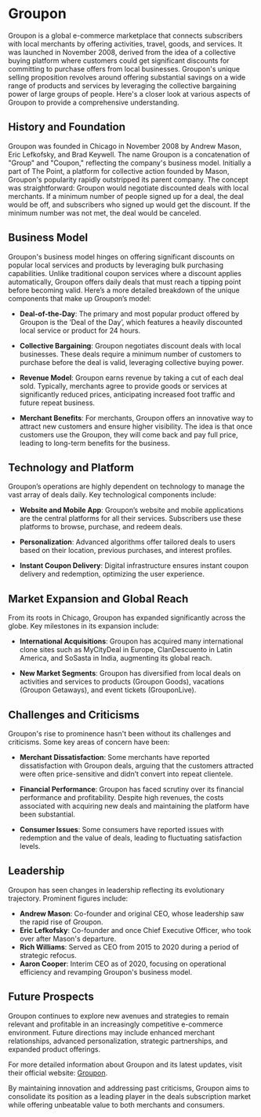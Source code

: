 # Groupon

Groupon is a global e-commerce marketplace that connects subscribers with local merchants by offering activities, travel, goods, and services. It was launched in November 2008, derived from the idea of a collective buying platform where customers could get significant discounts for committing to purchase offers from local businesses. Groupon's unique selling proposition revolves around offering substantial savings on a wide range of products and services by leveraging the collective bargaining power of large groups of people. Here's a closer look at various aspects of Groupon to provide a comprehensive understanding.

## History and Foundation

Groupon was founded in Chicago in November 2008 by Andrew Mason, Eric Lefkofsky, and Brad Keywell. The name Groupon is a concatenation of "Group" and "Coupon," reflecting the company's business model. Initially a part of The Point, a platform for collective action founded by Mason, Groupon's popularity rapidly outstripped its parent company. The concept was straightforward: Groupon would negotiate discounted deals with local merchants. If a minimum number of people signed up for a deal, the deal would be off, and subscribers who signed up would get the discount. If the minimum number was not met, the deal would be canceled.

## Business Model

Groupon's business model hinges on offering significant discounts on popular local services and products by leveraging bulk purchasing capabilities. Unlike traditional coupon services where a discount applies automatically, Groupon offers daily deals that must reach a tipping point before becoming valid. Here’s a more detailed breakdown of the unique components that make up Groupon’s model:

- **Deal-of-the-Day**: The primary and most popular product offered by Groupon is the ‘Deal of the Day’, which features a heavily discounted local service or product for 24 hours.
  
- **Collective Bargaining**: Groupon negotiates discount deals with local businesses. These deals require a minimum number of customers to purchase before the deal is valid, leveraging collective buying power.
  
- **Revenue Model**: Groupon earns revenue by taking a cut of each deal sold. Typically, merchants agree to provide goods or services at significantly reduced prices, anticipating increased foot traffic and future repeat business.

- **Merchant Benefits**: For merchants, Groupon offers an innovative way to attract new customers and ensure higher visibility. The idea is that once customers use the Groupon, they will come back and pay full price, leading to long-term benefits for the business.

## Technology and Platform

Groupon’s operations are highly dependent on technology to manage the vast array of deals daily. Key technological components include:

- **Website and Mobile App**: Groupon’s website and mobile applications are the central platforms for all their services. Subscribers use these platforms to browse, purchase, and redeem deals.

- **Personalization**: Advanced algorithms offer tailored deals to users based on their location, previous purchases, and interest profiles.

- **Instant Coupon Delivery**: Digital infrastructure ensures instant coupon delivery and redemption, optimizing the user experience.

## Market Expansion and Global Reach

From its roots in Chicago, Groupon has expanded significantly across the globe. Key milestones in its expansion include:

- **International Acquisitions**: Groupon has acquired many international clone sites such as MyCityDeal in Europe, ClanDescuento in Latin America, and SoSasta in India, augmenting its global reach.

- **New Market Segments**: Groupon has diversified from local deals on activities and services to products (Groupon Goods), vacations (Groupon Getaways), and event tickets (GrouponLive).

## Challenges and Criticisms

Groupon's rise to prominence hasn't been without its challenges and criticisms. Some key areas of concern have been:

- **Merchant Dissatisfaction**: Some merchants have reported dissatisfaction with Groupon deals, arguing that the customers attracted were often price-sensitive and didn’t convert into repeat clientele.

- **Financial Performance**: Groupon has faced scrutiny over its financial performance and profitability. Despite high revenues, the costs associated with acquiring new deals and maintaining the platform have been substantial.

- **Consumer Issues**: Some consumers have reported issues with redemption and the value of deals, leading to fluctuating satisfaction levels.

## Leadership

Groupon has seen changes in leadership reflecting its evolutionary trajectory. Prominent figures include:

- **Andrew Mason**: Co-founder and original CEO, whose leadership saw the rapid rise of Groupon.
- **Eric Lefkofsky**: Co-founder and once Chief Executive Officer, who took over after Mason's departure.
- **Rich Williams**: Served as CEO from 2015 to 2020 during a period of strategic refocus.
- **Aaron Cooper**: Interim CEO as of 2020, focusing on operational efficiency and revamping Groupon's business model.

## Future Prospects

Groupon continues to explore new avenues and strategies to remain relevant and profitable in an increasingly competitive e-commerce environment. Future directions may include enhanced merchant relationships, advanced personalization, strategic partnerships, and expanded product offerings.

For more detailed information about Groupon and its latest updates, visit their official website: [Groupon](https://www.groupon.com).

By maintaining innovation and addressing past criticisms, Groupon aims to consolidate its position as a leading player in the deals subscription market while offering unbeatable value to both merchants and consumers.